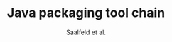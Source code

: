 ---
title: 'Java packaging tool chain'
description: 'This is the information about Project 3.'
author: 'Saalfeld et al.'
image:
    url: 'https://docs.astro.build/assets/full-logo-light.png'
    alt: 'The full Astro logo.'
tags: project-3-tags
---